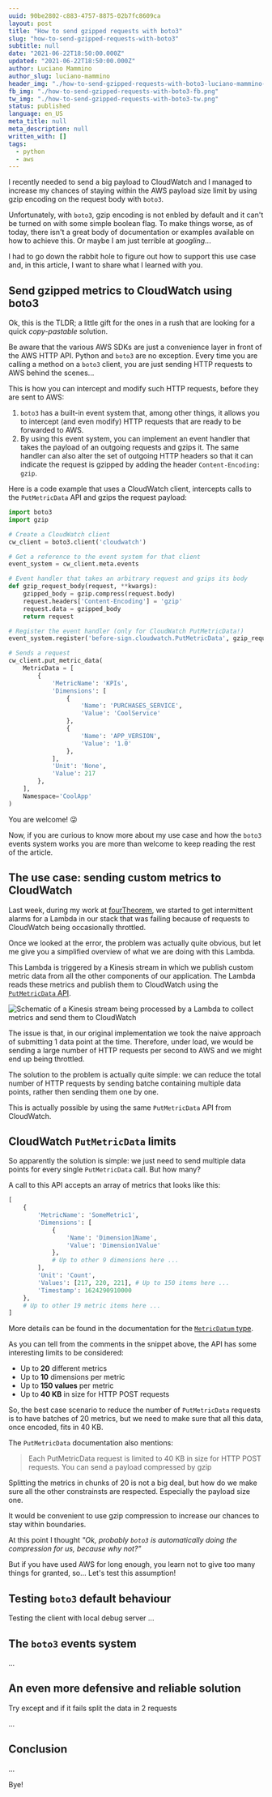 ```yaml
---
uuid: 90be2802-c883-4757-8875-02b7fc8609ca
layout: post
title: "How to send gzipped requests with boto3"
slug: "how-to-send-gzipped-requests-with-boto3"
subtitle: null
date: "2021-06-22T18:50:00.000Z"
updated: "2021-06-22T18:50:00.000Z"
author: Luciano Mammino
author_slug: luciano-mammino
header_img: "./how-to-send-gzipped-requests-with-boto3-luciano-mammino-loige.jpg"
fb_img: "./how-to-send-gzipped-requests-with-boto3-fb.png"
tw_img: "./how-to-send-gzipped-requests-with-boto3-tw.png"
status: published
language: en_US
meta_title: null
meta_description: null
written_with: []
tags:
  - python
  - aws
---
```


I recently needed to send a big payload to CloudWatch and I managed to increase my chances of staying within the AWS payload size limit by using gzip encoding on the request body with `boto3`.

Unfortunately, with `boto3`, gzip encoding is not enbled by default and it can't be turned on with some simple boolean flag. To make things worse, as of today, there isn't a great body of documentation or examples available on how to achieve this. Or maybe I am just terrible at _googling_...

I had to go down the rabbit hole to figure out how to support this use case and, in this article, I want to share what I learned with you.


## Send gzipped metrics to CloudWatch using boto3 

Ok, this is the TLDR; a little gift for the ones in a rush that are looking for a quick _copy-pastable_ solution.

Be aware that the various AWS SDKs are just a convenience layer in front of the AWS HTTP API. Python and `boto3` are no exception. Every time you are calling a method on a `boto3` client, you are just sending HTTP requests to AWS behind the scenes...

This is how you can intercept and modify such HTTP requests, before they are sent to AWS:

  1. `boto3` has a built-in event system that, among other things, it allows you to intercept (and even modify) HTTP requests that are ready to be forwarded to AWS.
  2. By using this event system, you can implement an event handler that takes the payload of an outgoing requests and gzips it. The same handler can also alter the set of outgoing HTTP headers so that it can indicate the request is gzipped by adding the header `Content-Encoding: gzip`.

Here is a code example that uses a CloudWatch client, intercepts calls to the `PutMetricData` API and gzips the request payload:


```python
import boto3
import gzip

# Create a CloudWatch client
cw_client = boto3.client('cloudwatch')

# Get a reference to the event system for that client
event_system = cw_client.meta.events

# Event handler that takes an arbitrary request and gzips its body
def gzip_request_body(request, **kwargs):
    gzipped_body = gzip.compress(request.body)
    request.headers['Content-Encoding'] = 'gzip'
    request.data = gzipped_body
    return request

# Register the event handler (only for CloudWatch PutMetricData!)
event_system.register('before-sign.cloudwatch.PutMetricData', gzip_request_body)

# Sends a request
cw_client.put_metric_data(
    MetricData = [
        {
            'MetricName': 'KPIs',
            'Dimensions': [
                {
                    'Name': 'PURCHASES_SERVICE',
                    'Value': 'CoolService'
                },
                {
                    'Name': 'APP_VERSION',
                    'Value': '1.0'
                },
            ],
            'Unit': 'None',
            'Value': 217
        },
    ],
    Namespace='CoolApp'
)
```

You are welcome! 😜

Now, if you are curious to know more about my use case and how the `boto3` events system works you are more than welcome to keep reading the rest of the article.


## The use case: sending custom metrics to CloudWatch

Last week, during my work at [fourTheorem](https://www.fourtheorem.com/), we started to get intermittent alarms for a Lambda in our stack that was failing because of requests to CloudWatch being occasionally throttled.

Once we looked at the error, the problem was actually quite obvious, but let me give you a simplified overview of what we are doing with this Lambda.

This Lambda is triggered by a Kinesis stream in which we publish custom metric data from all the other components of our application. The Lambda reads these metrics and publish them to CloudWatch using the [`PutMetricData` API](https://docs.aws.amazon.com/AmazonCloudWatch/latest/APIReference/API_PutMetricData.html).

![Schematic of a Kinesis stream being processed by a Lambda to collect metrics and send them to CloudWatch](./boto3-custom-metrics-kinesis-lambda-cloudwatch.jpg)

The issue is that, in our original implementation we took the naive approach of submitting 1 data point at the time. Therefore, under load, we would be sending a large number of HTTP requests per second to AWS and we might end up being throttled.

The solution to the problem is actually quite simple: we can reduce the total number of HTTP requests by sending batche containing multiple data points, rather then sending them one by one.

This is actually possible by using the same `PutMetricData` API from CloudWatch.


## CloudWatch `PutMetricData` limits

So apparently the solution is simple: we just need to send multiple data points for every single `PutMetricData` call. But how many?

A call to this API accepts an array of metrics that looks like this:

```python
[
    {
        'MetricName': 'SomeMetric1',
        'Dimensions': [
            {
                'Name': 'Dimension1Name',
                'Value': 'Dimension1Value'
            },
            # Up to other 9 dimensions here ...
        ],
        'Unit': 'Count',
        'Values': [217, 220, 221], # Up to 150 items here ...
        'Timestamp': 1624290910000
    },
    # Up to other 19 metric items here ...
]
```

More details can be found in the documentation for the [`MetricDatum` type](https://docs.aws.amazon.com/AmazonCloudWatch/latest/APIReference/API_MetricDatum.html).

As you can tell from the comments in the snippet above, the API has some interesting limits to be considered:

  - Up to **20** different metrics
  - Up to **10** dimensions per metric
  - Up to **150 values** per metric
  - Up to **40 KB** in size for HTTP POST requests

So, the best case scenario to reduce the number of `PutMetricData` requests is to have batches of 20 metrics, but we need to make sure that all this data, once encoded, fits in 40 KB.

The `PutMetricData` documentation also mentions:

> Each PutMetricData request is limited to 40 KB in size for HTTP POST requests. You can send a payload compressed by gzip

Splitting the metrics in chunks of 20 is not a big deal, but how do we make sure all the other constrainsts are respected. Especially the payload size one.

It would be convenient to use gzip compression to increase our chances to stay within boundaries.

At this point I thought _"Ok, probably `boto3` is automatically doing the compression for us, because why not?"_

But if you have used AWS for long enough, you learn not to give too many things for granted, so... Let's test this assumption!


## Testing `boto3` default behaviour

Testing the client with local debug server
...


## The `boto3` events system

...


## An even more defensive and reliable solution

Try except and if it fails split the data in 2 requests

...


## Conclusion

...

Bye!